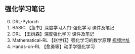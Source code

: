 ## 强化学习笔记
0. DRL-Pytorch       
1. BASIC            【鱼书】深度学习入门-强化学习 课件及笔记
2. DRL              【王树森】深度强化学习 课件及笔记
3. Mathematical-RL  【赵世钰】强化学习的数学原理   [视频地址](https://www.bilibili.com/video/BV1sd4y167NS/?spm_id_from=333.1387.favlist.content.click) 
4. Hands-on-RL       【愈勇等】动手学强化学习